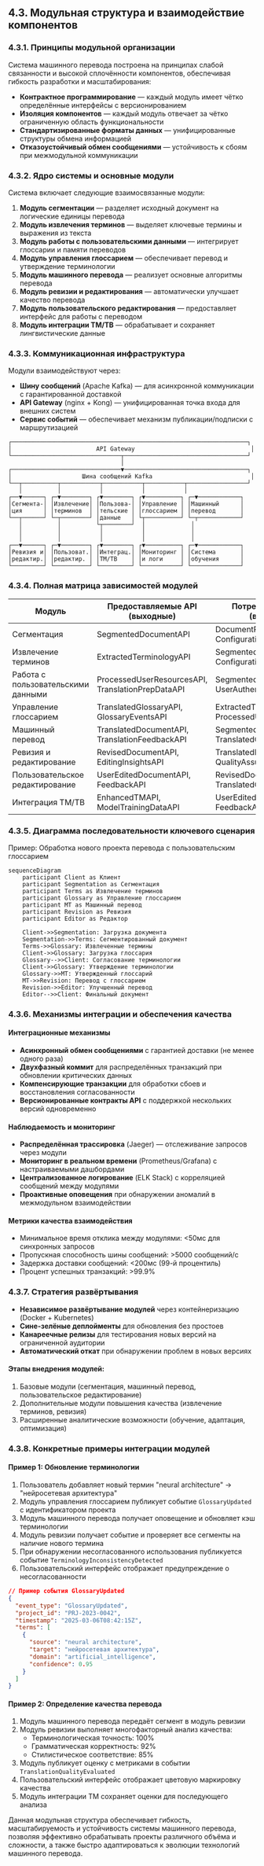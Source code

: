 ## 4.3. Модульная структура и взаимодействие компонентов

### 4.3.1. Принципы модульной организации

Система машинного перевода построена на принципах слабой связанности и высокой сплочённости компонентов, обеспечивая гибкость разработки и масштабирования:

- **Контрактное программирование** — каждый модуль имеет чётко определённые интерфейсы с версионированием
- **Изоляция компонентов** — каждый модуль отвечает за чётко ограниченную область функциональности
- **Стандартизированные форматы данных** — унифицированные структуры обмена информацией
- **Отказоустойчивый обмен сообщениями** — устойчивость к сбоям при межмодульной коммуникации

### 4.3.2. Ядро системы и основные модули

Система включает следующие взаимосвязанные модули:

1. **Модуль сегментации** — разделяет исходный документ на логические единицы перевода
2. **Модуль извлечения терминов** — выделяет ключевые термины и выражения из текста
3. **Модуль работы с пользовательскими данными** — интегрирует глоссарии и памяти переводов
4. **Модуль управления глоссарием** — обеспечивает перевод и утверждение терминологии
5. **Модуль машинного перевода** — реализует основные алгоритмы перевода
6. **Модуль ревизии и редактирования** — автоматически улучшает качество перевода
7. **Модуль пользовательского редактирования** — предоставляет интерфейс для работы с переводом
8. **Модуль интеграции TM/TB** — обрабатывает и сохраняет лингвистические данные

### 4.3.3. Коммуникационная инфраструктура

Модули взаимодействуют через:

- **Шину сообщений** (Apache Kafka) — для асинхронной коммуникации с гарантированной доставкой
- **API Gateway** (nginx + Kong) — унифицированная точка входа для внешних систем
- **Сервис событий** — обеспечивает механизм публикации/подписки с маршрутизацией

```
┌───────────────────────────────────────────────────────────────────┐
│                        API Gateway                                 │
└───────────────────────────────┬───────────────────────────────────┘
                                │
┌───────────────────────────────▼───────────────────────────────────┐
│                    Шина сообщений Kafka                            │
└──┬──────────┬───────────┬───────────┬───────────┬─────────────────┘
   │          │           │           │           │
┌──▼──────┐ ┌─▼────────┐ ┌▼────────┐ ┌▼──────────┐ ┌─▼────────────┐
│Сегмента-│ │Извлечение│ │Пользова-│ │Управление │ │Машинный      │
│ция      │ │терминов  │ │тельские │ │глоссарием │ │перевод       │
└──┬──────┘ └─┬────────┘ │данные   │ └┬──────────┘ └─┬────────────┘
   │          │          └┬────────┘  │             │
   │          │           │           │             │
   │          │           │           │             │
┌──▼──────┐ ┌─▼────────┐ ┌▼────────┐ ┌▼──────────┐ ┌─▼────────────┐
│Ревизия и│ │Пользоват.│ │Интеграц.│ │Мониторинг │ │Система       │
│редактир.│ │редактир. │ │TM/TB    │ │и логи     │ │обучения      │
└─────────┘ └──────────┘ └─────────┘ └───────────┘ └──────────────┘
```

### 4.3.4. Полная матрица зависимостей модулей

|Модуль|Предоставляемые API (выходные)|Потребляемые API (входные)|Метрики производительности|
|---|---|---|---|
|Сегментация|SegmentedDocumentAPI|DocumentProcessingAPI, ConfigurationAPI|Время сегментации: <2с/10K слов|
|Извлечение терминов|ExtractedTerminologyAPI|SegmentedDocumentAPI, ConfigurationAPI|Точность выделения: >85%|
|Работа с пользовательскими данными|ProcessedUserResourcesAPI, TranslationPrepDataAPI|SegmentedDocumentAPI, UserAuthenticationAPI|Время поиска в TM: <100мс|
|Управление глоссарием|TranslatedGlossaryAPI, GlossaryEventsAPI|ExtractedTerminologyAPI, ProcessedUserResourcesAPI|Консистентность терминологии: >95%|
|Машинный перевод|TranslatedDocumentAPI, TranslationFeedbackAPI|SegmentedDocumentAPI, TranslatedGlossaryAPI|Производительность: >5K слов/мин|
|Ревизия и редактирование|RevisedDocumentAPI, EditingInsightsAPI|TranslatedDocumentAPI, QualityAssuranceAPI|Среднее улучшение качества: >15%|
|Пользовательское редактирование|UserEditedDocumentAPI, FeedbackAPI|RevisedDocumentAPI, TranslatedGlossaryAPI|Задержка отклика UI: <100мс|
|Интеграция TM/TB|EnhancedTMAPI, ModelTrainingDataAPI|UserEditedDocumentAPI, FeedbackAPI|Скорость обновления TM: <5с|

### 4.3.5. Диаграмма последовательности ключевого сценария

Пример: Обработка нового проекта перевода с пользовательским глоссарием
```mermaid
sequenceDiagram
    participant Client as Клиент
    participant Segmentation as Сегментация
    participant Terms as Извлечение терминов
    participant Glossary as Управление глоссарием
    participant MT as Машинный перевод
    participant Revision as Ревизия
    participant Editor as Редактор

    Client->>Segmentation: Загрузка документа
    Segmentation->>Terms: Сегментированный документ
    Terms->>Glossary: Извлеченные термины
    Client->>Glossary: Загрузка глоссария
    Glossary-->>Client: Согласование терминологии
    Client->>Glossary: Утверждение терминологии
    Glossary->>MT: Утвержденный глоссарий
    MT->>Revision: Перевод с глоссарием
    Revision->>Editor: Улучшенный перевод
    Editor-->>Client: Финальный документ
```
### 4.3.6. Механизмы интеграции и обеспечения качества

#### Интеграционные механизмы

- **Асинхронный обмен сообщениями** с гарантией доставки (не менее одного раза)
- **Двухфазный коммит** для распределённых транзакций при обновлении критических данных
- **Компенсирующие транзакции** для обработки сбоев и восстановления согласованности
- **Версионированные контракты API** с поддержкой нескольких версий одновременно

#### Наблюдаемость и мониторинг

- **Распределённая трассировка** (Jaeger) — отслеживание запросов через модули
- **Мониторинг в реальном времени** (Prometheus/Grafana) с настраиваемыми дашбордами
- **Централизованное логирование** (ELK Stack) с корреляцией сообщений между модулями
- **Проактивные оповещения** при обнаружении аномалий в межмодульном взаимодействии

#### Метрики качества взаимодействия

- Минимальное время отклика между модулями: <50мс для синхронных запросов
- Пропускная способность шины сообщений: >5000 сообщений/с
- Задержка доставки сообщений: <200мс (99-й процентиль)
- Процент успешных транзакций: >99.9%

### 4.3.7. Стратегия развёртывания

- **Независимое развёртывание модулей** через контейнеризацию (Docker + Kubernetes)
- **Сине-зелёные деплойменты** для обновления без простоев
- **Канареечные релизы** для тестирования новых версий на ограниченной аудитории
- **Автоматический откат** при обнаружении проблем в новых версиях

#### Этапы внедрения модулей:

1. Базовые модули (сегментация, машинный перевод, пользовательское редактирование)
2. Дополнительные модули повышения качества (извлечение терминов, ревизия)
3. Расширенные аналитические возможности (обучение, адаптация, оптимизация)

### 4.3.8. Конкретные примеры интеграции модулей

#### Пример 1: Обновление терминологии

1. Пользователь добавляет новый термин "neural architecture" → "нейросетевая архитектура"
2. Модуль управления глоссарием публикует событие `GlossaryUpdated` с идентификатором проекта
3. Модуль машинного перевода получает оповещение и обновляет кэш терминологии
4. Модуль ревизии получает событие и проверяет все сегменты на наличие нового термина
5. При обнаружении несогласованного использования публикуется событие `TerminologyInconsistencyDetected`
6. Пользовательский интерфейс отображает предупреждение о несогласованности

```json
// Пример события GlossaryUpdated
{
  "event_type": "GlossaryUpdated",
  "project_id": "PRJ-2023-0042",
  "timestamp": "2025-03-06T08:42:15Z",
  "terms": [
    {
      "source": "neural architecture",
      "target": "нейросетевая архитектура",
      "domain": "artificial_intelligence",
      "confidence": 0.95
    }
  ]
}
```

#### Пример 2: Определение качества перевода

1. Модуль машинного перевода передаёт сегмент в модуль ревизии
2. Модуль ревизии выполняет многофакторный анализ качества:
    - Терминологическая точность: 100%
    - Грамматическая корректность: 92%
    - Стилистическое соответствие: 85%
3. Модуль публикует оценку с метриками в событии `TranslationQualityEvaluated`
4. Пользовательский интерфейс отображает цветовую маркировку качества
5. Модуль интеграции TM сохраняет оценки для последующего анализа

Данная модульная структура обеспечивает гибкость, масштабируемость и устойчивость системы машинного перевода, позволяя эффективно обрабатывать проекты различного объёма и сложности, а также быстро адаптироваться к эволюции технологий машинного перевода.